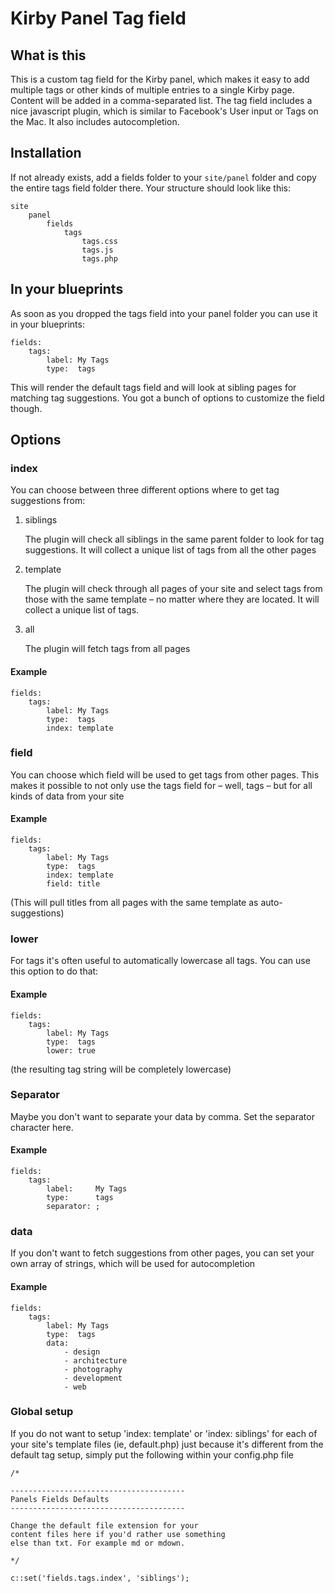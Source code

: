 # Kirby Panel Tag field

## What is this

This is a custom tag field for the Kirby panel, which makes it easy to add multiple tags or other kinds of multiple entries to a single Kirby page. Content will be added in a comma-separated list. The tag field includes a nice javascript plugin, which is similar to Facebook's User input or Tags on the Mac. It also includes autocompletion.

## Installation

If not already exists, add a fields folder to your `site/panel` folder and copy the entire tags field folder there. Your structure should look like this: 

	site
		panel
			fields
				tags
					tags.css
					tags.js
					tags.php

## In your blueprints

As soon as you dropped the tags field into your panel folder you can use it in your blueprints: 

	fields:
		tags: 
			label: My Tags
			type:  tags

This will render the default tags field and will look at sibling pages for matching tag suggestions. You got a bunch of options to customize the field though. 

## Options

### index

You can choose between three different options where to get tag suggestions from: 

1. siblings

	The plugin will check all siblings in the same parent folder to look for tag suggestions. It will collect a unique list of tags from all the other pages

2. template

	The plugin will check through all pages of your site and select tags from those with the same template – no matter where they are located. It will collect a unique list of tags. 

3. all

	The plugin will fetch tags from all pages

#### Example

	fields:
		tags: 
			label: My Tags
			type:  tags
			index: template


### field

You can choose which field will be used to get tags from other pages. This makes it possible to not only use the tags field for – well, tags – but for all kinds of data from your site

#### Example

	fields:
		tags: 
			label: My Tags
			type:  tags
			index: template
			field: title

(This will pull titles from all pages with the same template as auto-suggestions)

### lower

For tags it's often useful to automatically lowercase all tags. You can use this option to do that:

#### Example

	fields:
		tags: 
			label: My Tags
			type:  tags
			lower: true

(the resulting tag string will be completely lowercase)

### Separator

Maybe you don't want to separate your data by comma. Set the separator character here. 

#### Example

	fields:
		tags: 
			label:     My Tags
			type:      tags
			separator: ;

### data

If you don't want to fetch suggestions from other pages, you can set your own array of strings, which will be used for autocompletion

#### Example

	fields:
		tags: 
			label: My Tags
			type:  tags
			data: 
				- design
				- architecture
				- photography
				- development
				- web


### Global setup

If you do not want to setup 'index: template' or 'index: siblings' for each of your site's template files (ie, default.php) just because it's different from the default tag setup, simply put the following within your config.php file

	/*

	---------------------------------------
	Panels Fields Defaults
	---------------------------------------

	Change the default file extension for your
	content files here if you'd rather use something
	else than txt. For example md or mdown.

	*/

    c::set('fields.tags.index', 'siblings');

